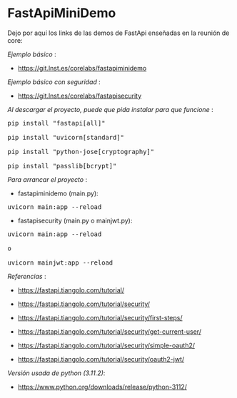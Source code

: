 # FastApiMiniDemo

Dejo por aquí los links de las demos de FastApi enseñadas en la reunión de core:

*Ejemplo básico* :
* https://git.lnst.es/corelabs/fastapiminidemo

*Ejemplo básico con seguridad* :
* https://git.lnst.es/corelabs/fastapisecurity

*Al descargar el proyecto, puede que pida instalar para que funcione* :
<pre>
pip install "fastapi[all]"

pip install "uvicorn[standard]"

pip install "python-jose[cryptography]"

pip install "passlib[bcrypt]"
</pre>


*Para arrancar el proyecto* :
* fastapiminidemo (main.py):
<pre>
uvicorn main:app --reload
</pre>

* fastapisecurity (main.py o mainjwt.py):
<pre>
uvicorn main:app --reload

o

uvicorn mainjwt:app --reload
</pre>

*Referencias* :

* https://fastapi.tiangolo.com/tutorial/

* https://fastapi.tiangolo.com/tutorial/security/

* https://fastapi.tiangolo.com/tutorial/security/first-steps/

* https://fastapi.tiangolo.com/tutorial/security/get-current-user/

* https://fastapi.tiangolo.com/tutorial/security/simple-oauth2/

* https://fastapi.tiangolo.com/tutorial/security/oauth2-jwt/


*Versión usada de python (3.11.2)*:

* https://www.python.org/downloads/release/python-3112/
